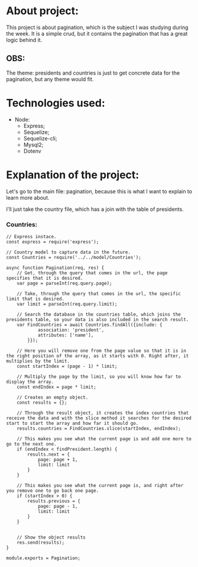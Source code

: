 # About project:

This project is about pagination, which is the subject I was studying during the week. It is a simple crud, but it contains the pagination that has a great logic behind it.

**OBS:**
---

The theme: presidents and countries is just to get concrete data for the pagination, but any theme would fit.

# Technologies used:

- Node:
  - Express;
  - Sequelize;
  - Sequelize-cli;
  - Mysql2;
  - Dotenv

# Explanation of the project: 

Let's go to the main file: pagination, because this is what I want to explain to learn more about.

I'll just take the country file, which has a join with the table of presidents.

### Countries:

```
// Express instace.
const express = require('express');

// Country model to capture data in the future.
const Countries = require('../../model/Countries');

async function Pagination(req, res) {
	// Get, through the query that comes in the url, the page specifies that it is desired.
	var page = parseInt(req.query.page);

	// Take, through the query that comes in the url, the specific limit that is desired.
	var limit = parseInt(req.query.limit);

	// Search the database in the countries table, which joins the presidents table, so your data is also included in the search result.
	var FindCountries = await Countries.findAll({include: { 
			association: 'president',
			attributes: ['name'],
		}});

	// Here you will remove one from the page value so that it is in the right position of the array, as it starts with 0. Right after, it multiplies by the limit.
	const startIndex = (page - 1) * limit;

	// Multiply the page by the limit, so you will know how far to display the array.
	const endIndex = page * limit;

	// Creates an empty object.
	const results = {};

	// Through the result object, it creates the index countries that receive the data and with the slice method it searches for the desired start to start the array and how far it should go.
	results.countries = FindCountries.slice(startIndex, endIndex);

	// This makes you see what the current page is and add one more to go to the next one.
	if (endIndex < findPresident.length) {
		results.next = {
			page: page + 1,
			limit: limit
		}
	}

	// This makes you see what the current page is, and right after you remove one to go back one page.
	if (startIndex > 0) {
		results.previous = {
			page: page - 1,
			limit: limit
		}
	}


	// Show the object results
	res.send(results);
}

module.exports = Pagination;
```
